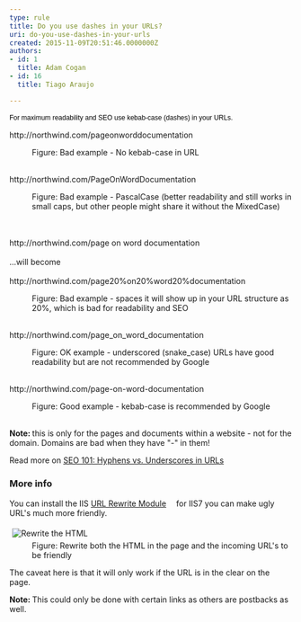 ```yaml
---
type: rule
title: Do you use dashes in your URLs?
uri: do-you-use-dashes-in-your-urls
created: 2015-11-09T20:51:46.0000000Z
authors:
- id: 1
  title: Adam Cogan
- id: 16
  title: Tiago Araujo

---
```




<span class='intro'> <p><span style="color&#58;#000000;font-family&#58;verdana, sans-serif;font-size&#58;12px;line-height&#58;16.8px;">​​​For maximum readability and SEO&#160;use kebab-case (dashes) in your URLs.&#160;​</span></p> </span>

<p class="ssw15-rteElement-GreyBox">http&#58;//northwind.com/pageonworddocumentation</p><dd class="ssw15-rteElement-FigureBad"> Figure&#58; Bad example - No kebab-case in URL <br><br></dd><p class="ssw15-rteElement-GreyBox">http&#58;//northwind.com/PageOnWordDocumentation</p><dd class="ssw15-rteElement-FigureBad"> Fi​gure&#58; Bad example - PascalCase (better readability and&#160;still works in small caps, but&#160;other&#160;people might share it without the MixedCase) <br><br><br></dd><p class="ssw15-rteElement-GreyBox">http&#58;//northwind.com/page on word documentation<br><br>...will become<br><br> http&#58;//northwind.com/page20%on20%word20%documentation</p><dd class="ssw15-rteElement-FigureBad"> Figure&#58; Bad example - spaces it will show up in your URL structure as 20%, which is bad for readability and SEO<br><br></dd><p class="ssw15-rteElement-GreyBox">http&#58;//northwind.com/page_on_word_documentation</p><dd class="ssw15-rteElement-FigureNormal"> Figure&#58; OK​ example - underscored (snake_case)&#160;URLs&#160;have good readability but are not recommended by Google<br><br></dd><p class="ssw15-rteElement-GreyBox">http&#58;//northwind.com/page-on-word-documentation</p><dd class="ssw15-rteElement-FigureGood">Figure&#58; Good example - kebab-case&#160;is&#160;recommended by Google<br><br></dd><p class="ssw15-rteElement-P"> 
   <b>Note&#58;&#160;</b>this is only for the pages&#160;and documents within a website -&#160;not for the domain. Domains are bad when they have &quot;-&quot; in them!<br></p><p class="ssw15-rteElement-P">Read more on&#160;<a href="https&#58;//www.seomechanic.com/seo-101-hyphens-underscores-_-urls/">SEO 101&#58; Hyphens vs. Underscores in URLs</a><br></p><h3>More info​</h3><p>You can install the IIS&#160;<a href="http&#58;//learn.iis.net/page.aspx/460/using-the-url-rewrite-module/">URL Rewrite Module</a>&#160;<img src="/Style%20Library/SSW/CoreImages/external.gif" title="You are now leaving SSW" alt="" style="margin&#58;5px;" />&#160;for IIS7 you can make ugly URL's much more friendly.</p><dl class="image"><dt><img src="./friendly-url-rule.jpg" alt="Rewrite the HTML" style="margin&#58;5px;" /></dt><dd>Figure&#58; Rewrite both the HTML in the page and the incoming URL's to be friendly</dd></dl><p>The caveat here is that it will only work if the URL is in the clear on the page.</p><p class="ssw15-rteElement-P"><strong>Note&#58;&#160;</strong>This could only be done with certain links as others are postbacks as well.</p><p class="ssw15-rteElement-P">​<br></p>


